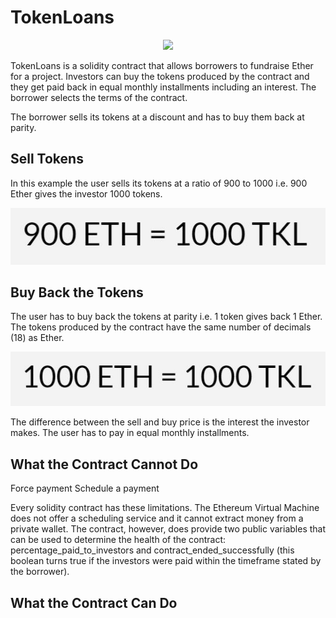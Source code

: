 # TokenLoans

<p align='center'> <img src='images/decentrilized_fiance.jpg'></p>

TokenLoans is a solidity contract that allows borrowers to fundraise Ether for a project. Investors can buy the tokens produced by the contract and they get paid back in equal monthly installments including an interest. The borrower selects the terms of the contract.

The borrower sells its tokens at a discount and has to buy them back at parity. 

## Sell Tokens

In this example the user sells its tokens at a ratio of 900 to 1000 i.e. 900 Ether gives the investor 1000 tokens. 

<p align='right'> <img src='images/discounted_rate.jpg'></p>

## Buy Back the Tokens

The user has to buy back the tokens at parity i.e. 1 token gives back 1 Ether. The tokens produced by the contract have the same number of decimals (18) as Ether.
<p align='right'> <img src='images/parity_rate.jpg'></p>

The difference between the sell and buy price is the interest the investor makes. The user has to pay in equal monthly installments. 

## What the Contract Cannot Do

Force payment
Schedule a payment 

Every solidity contract has these limitations. The Ethereum Virtual Machine does not offer a scheduling service and it cannot extract money from a private wallet. The contract, however, does provide two public variables that can be used to determine the health of the contract: percentage_paid_to_investors and contract_ended_successfully (this boolean turns true if the investors were paid within the timeframe stated by the borrower).

## What the Contract Can Do


